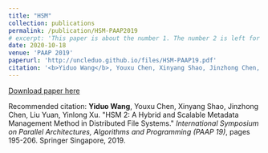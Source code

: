 ```yaml
---
title: "HSM"
collection: publications
permalink: /publication/HSM-PAAP2019
# excerpt: 'This paper is about the number 1. The number 2 is left for future work.'
date: 2020-10-18
venue: 'PAAP 2019'
paperurl: 'http://uncleduo.github.io/files/HSM-PAAP19.pdf'
citation: '<b>Yiduo Wang</b>, Youxu Chen, Xinyang Shao, Jinzhong Chen, Liu Yuan, Yinlong Xu. &quot;HSM 2: A Hybrid and Scalable Metadata Management Method in Distributed File Systems.&quot; <i>(PAAP 19)</i>'
---
```



[Download paper here](http://uncleduo.github.io/files/HSM-PAAP19.pdf)

Recommended citation: <b>Yiduo Wang</b>, Youxu Chen, Xinyang Shao, Jinzhong Chen, Liu Yuan, Yinlong Xu. "HSM 2: A Hybrid and Scalable Metadata Management Method in Distributed File Systems." <i>International Symposium on Parallel Architectures, Algorithms and Programming (PAAP 19)</i>, pages 195-206. Springer Singapore, 2019.